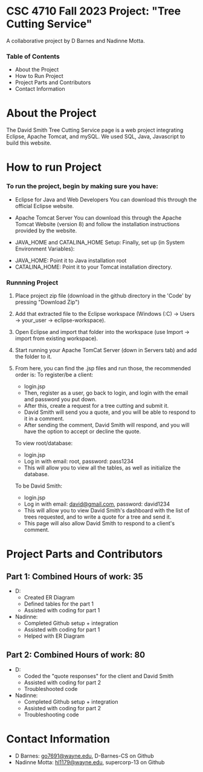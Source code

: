 # CSC 4710 Fall 2023 Project: "Tree Cutting Service"
A collaborative project by D Barnes and Nadinne Motta. 

### Table of Contents
+ About the Project
+ How to Run Project
+ Project Parts and Contributors
+ Contact Information

# About the Project
The David Smith Tree Cutting Service page is a web project integrating Eclipse, Apache Tomcat, and mySQL. We used SQL, Java, Javascript to build this website. 

# How to run Project
### To run the project, begin by making sure you have:
+ Eclipse for Java and Web Developers
You can download this through the official Eclipse website.

+ Apache Tomcat Server
You can download this through the Apache Tomcat Website (version 8) and follow the installation instructions provided by the website.

+ JAVA_HOME and CATALINA_HOME Setup:
Finally, set up (in System Environment Variables):
* JAVA_HOME: Point it to Java installation root
* CATALINA_HOME: Point it to your Tomcat installation directory.

### Runnning Project
1. Place project zip file (download in the github directory in the 'Code' by pressing "Download Zip")
2. Add that extracted file to the Eclipse workspace (Windows (:C) -> Users -> your_user -> eclipse-workspace).
3. Open Eclipse and import that folder into the workspace (use Import -> import from existing workspace).
4. Start running your Apache TomCat Server (down in Servers tab) and add the folder to it.
6. From here, you can find the .jsp files and run those, the recommended order is:
   To register/be a client:
   - login.jsp
   - Then, register as a user, go back to login, and login with the email and password you put down.
   - After this, create a request for a tree cutting and submit it.
   - David Smith will send you a quote, and you will be able to respond to it in a comment.
   - After sending the comment, David Smith will respond, and you will have the option to accept or decline the quote.

   To view root/database:
   - login.jsp
   - Log in with email: root, password: pass1234
   - This will allow you to view all the tables, as well as initialize the database.

   To be David Smith:
   - login.jsp
   - Log in with email: david@gmail.com, password: david1234
   - This will allow you to view David Smith's dashboard with the list of trees requested, and to write a quote for a tree and send it.
   - This page will also allow David Smith to respond to a client's comment. 

# Project Parts and Contributors
## Part 1: Combined Hours of work: 35
+ D:
  - Created ER Diagram
  - Defined tables for the part 1
  - Assisted with coding for part 1
+ Nadinne:
  - Completed Github setup + integration
  - Assisted with coding for part 1
  - Helped with ER Diagram

## Part 2: Combined Hours of work: 80
+ D:
  - Coded the "quote responses" for the client and David Smith
  - Assisted with coding for part 2
  - Troubleshooted code
+ Nadinne:
  - Completed Github setup + integration
  - Assisted with coding for part 2
  - Troubleshooting code
    
# Contact Information
- D Barnes: go7691@wayne.edu, D-Barnes-CS on Github
- Nadinne Motta: hl1179@wayne.edu, supercorp-13 on Github
